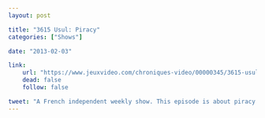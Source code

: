 ```yaml
---
layout: post

title: "3615 Usul: Piracy"
categories: ["Shows"]

date: "2013-02-03"

link:
    url: "https://www.jeuxvideo.com/chroniques-video/00000345/3615-usul-le-piratage-00110208.htm"
    dead: false
    follow: false

tweet: "A French independent weekly show. This episode is about piracy in video games."
---
```


